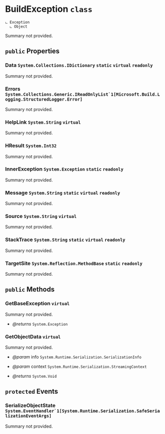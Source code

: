 # BuildException `class`

```
ட Exception
  ட Object
```

Summary not provided.

## `public` Properties

### Data <code title="comments here">System.Collections.IDictionary</code> `static` `virtual` `readonly`

Summary not provided.

### Errors <code title="comments here">System.Collections.Generic.IReadOnlyList`1[Microsoft.Build.Logging.StructuredLogger.Error]</code>

Summary not provided.

### HelpLink <code title="comments here">System.String</code> `virtual`

Summary not provided.

### HResult <code title="comments here">System.Int32</code>

Summary not provided.

### InnerException <code title="comments here">System.Exception</code> `static` `readonly`

Summary not provided.

### Message <code title="comments here">System.String</code> `static` `virtual` `readonly`

Summary not provided.

### Source <code title="comments here">System.String</code> `virtual`

Summary not provided.

### StackTrace <code title="comments here">System.String</code> `static` `virtual` `readonly`

Summary not provided.

### TargetSite <code title="comments here">System.Reflection.MethodBase</code> `static` `readonly`

Summary not provided.



## `public` Methods

### GetBaseException `virtual`

Summary not provided.

- *@returns* <code title="comments here">System.Exception</code>

### GetObjectData `virtual`

Summary not provided.

- *@param* info <code title="comments here">System.Runtime.Serialization.SerializationInfo</code>
- *@param* context <code title="comments here">System.Runtime.Serialization.StreamingContext</code>

- *@returns* <code title="comments here">System.Void</code>

## `protected` Events

### SerializeObjectState <code title="comments here">System.EventHandler`1[System.Runtime.Serialization.SafeSerializationEventArgs]</code>

Summary not provided.